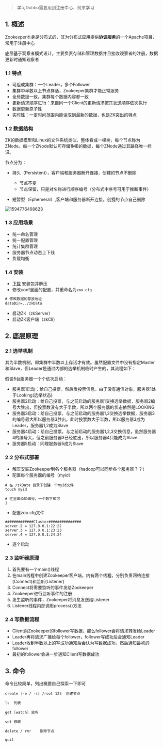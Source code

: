 > 学习Dubbo需要用到注册中心，前来学习



## 1. 概述

Zookeeper本身是分布式的，其为分布式应用提供**协调服务**的一个Apache项目，常用于注册中心

底层基于观察者模式设计，主要负责存储和管理数据并且接收观察者的注册，数据更新时通知观察者



### 1.1 特点

* 可组成集群：一个Leader，多个Follower
* 集群中半数以上节点存活，Zookeeper集群才能正常服务
* 全局数据一致，集群每个数据内容都一致
* 更新请求顺序进行：来自同一个Client的更新请求按其发送顺序依次执行
* 数据更新原子性
* 实时性：一定时间范围内能读取到最新的数据，也是ZK突出的特点



### 1.2 数据结构

ZK的数据模型和Linux的文件系统类似，整体看成一棵树，每个节点称为ZNode。每一个ZNode默认可存储1MB的数据，每个ZNode通过其路径唯一标识。



节点分为：

* 持久（Persistent），客户端和服务器断开连接，创建的节点不删除
  * 节点不变
  * 节点保留，只是对名称进行顺序编号（分布式中序号可用于推断事件）

* 短暂型（Ephemeral）,客户端和服务器断开连接，创捷的节点自己删除

![1594776498623](C:\Users\Howl\AppData\Roaming\Typora\typora-user-images\1594776498623.png)



### 1.3 应用场景

* 统一命名管理
* 统一配置管理
* 统计集群管理
* 服务器节点动态上下线
* 负载均衡



### 1.4 安装

* [下载](<https://zookeeper.apache.org/>) 安装包并解压
*  修改conf里面的配置，并重命名为`zoo.cfg`

```xml
# 修改数据的存放地址
dataDir=../zkData
```

* 启动ZK（zkServer）
* 启动ZK客户端（zkCli）









## 2. 底层原理



### 2.1 选举机制

其为半数机制，即集群中半数以上存活才有效。虽然配置文件中没有指定Master和Slave，但Leader是通过内部的选举机制临时产生的，其流程如下：



假设5台服务器一个个依次启动：

- 服务器1启动：给自己投票，然后发投票信息。由于没有通信对象，服务器1处于Looking(选举状态)
- 服务器2启动：给自己投票，与之前启动的服务器1交换选举数据，服务器2编号大胜出，但投票数没有大于半数，所以两个服务器的状态依然是LOOKING
- 服务器3启动：给自己投票，与之前启动的服务器1,2交换选举数据，服务器3的编号最大所以服务器3胜出，此时投票数大于半数，所以服务器3成为Leader，服务器1,2成为Slave
- 服务器4启动：给自己投票，与之前启动的服务器1,2,3交换信息，虽然服务器4的编号大，但之前服务器3已经胜出，所以服务器4只能成为Slave
- 服务器5启动：同理服务器5成为Slave



### 2.2 分布式部署

* 解压安装Zookeeper到各个服务器（hadoop可以同步各个服务器？？）
* 配置每个服务器的编号（myid）

```shell
# 在 /zkData 目录下创建一个myid文件
touch myid

# 往里面添加编号，一个数字即可
1
```

* 配置zoo.cfg文件

```shell
#############Cluster###############
server.2 = 127.0.0.1:22:22
server.3 = 127.0.0.1:23:23
server.4 = 127.0.0.1:24:24
```

* 逐个启动



### 2.3 监听器原理

1. 首先要有一个main()线程
2. 在main线程中创建Zookeeper客户端，内有两个线程，分别负责网络连接(Connect)和监听(Listener)
3. Connect将需要监听的事件发给Zookeeper
4. Zookeeper进行监听事件的注册
5. 发生监听的事件，Zookeeper将消息发送给Listener
6. Listener线程内部调用process()方法



### 2.4 写数据流程

- Client向Zookeeper的follower写数据，那么follower会将请求转发给Leader
- Leader再将请求广播给每个follower，follower写成功后会通知Leader
- Leader收到半数以上的写成功通知后会认为写数据成功，然后通知最初的follower
- 最初的follower会进一步通知Client写数据成功









## 3. 命令

命令比较简单，列出概要自己探索一下即可

```shell
create [-e / -s] /root 123	创建节点

ls	列表

get [watch]	监听

set	修改

delete / rmr	删除节点

quit
```









